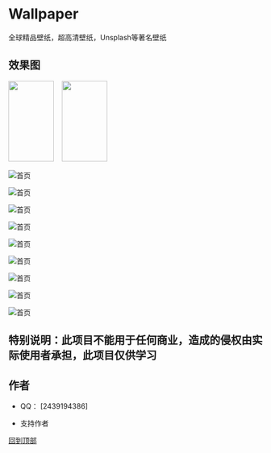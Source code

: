 # Wallpaper
全球精品壁纸，超高清壁纸，Unsplash等著名壁纸

## 效果图

<img src="https://is1-ssl.mzstatic.com/image/thumb/PurpleSource126/v4/ad/e2/b7/ade2b717-0370-681e-5184-d5f0c8c59988/34a30eac-5081-4205-86a3-837010894e4e_Simulator_Screen_Shot_-_iPhone_14_Pro_Max_-_2023-09-26_at_16.56.22.png/1290x2796bb.png" width="90" height="160">
&nbsp&nbsp
<img src="https://is1-ssl.mzstatic.com/image/thumb/PurpleSource126/v4/79/d5/44/79d54432-fc51-6296-6000-b69add38f9aa/ac29795c-ad39-49c4-95e1-6f340c3c6d26_Simulator_Screenshot_-_iPhone_15_Pro_Max_-_2023-09-28_at_14.20.48.png/1290x2796bb.png" width="90" height="160">

![首页](https://is1-ssl.mzstatic.com/image/thumb/PurpleSource126/v4/ad/e2/b7/ade2b717-0370-681e-5184-d5f0c8c59988/34a30eac-5081-4205-86a3-837010894e4e_Simulator_Screen_Shot_-_iPhone_14_Pro_Max_-_2023-09-26_at_16.56.22.png/1290x2796bb.png)

![首页](https://is1-ssl.mzstatic.com/image/thumb/PurpleSource126/v4/79/d5/44/79d54432-fc51-6296-6000-b69add38f9aa/ac29795c-ad39-49c4-95e1-6f340c3c6d26_Simulator_Screenshot_-_iPhone_15_Pro_Max_-_2023-09-28_at_14.20.48.png/1290x2796bb.png)

![首页](https://is1-ssl.mzstatic.com/image/thumb/PurpleSource116/v4/6e/7d/f0/6e7df0d4-d8d9-3d6a-30c0-13f7d71a80c7/340829b3-6b68-49d4-bb18-d84dc46526b2_Simulator_Screen_Shot_-_iPhone_14_Pro_Max_-_2023-09-22_at_16.12.03.png/1290x2796bb.png)

![首页](https://is1-ssl.mzstatic.com/image/thumb/PurpleSource126/v4/75/ef/a5/75efa5c6-349e-1fa4-bd3a-f56eb4aa1857/954b3cc0-e252-49f2-82a8-957412a971de_Simulator_Screen_Shot_-_iPhone_14_Pro_Max_-_2023-09-22_at_16.12.15.png/1290x2796bb.png)

![首页](https://is1-ssl.mzstatic.com/image/thumb/PurpleSource116/v4/13/2f/fd/132ffd30-2d84-76ad-3898-4437530cce01/43f1d696-a2b3-42f0-9de6-ee56c40a53f0_Simulator_Screen_Shot_-_iPhone_14_Pro_Max_-_2023-09-22_at_16.12.44.png/1290x2796bb.png)

![首页](https://is1-ssl.mzstatic.com/image/thumb/PurpleSource126/v4/ee/2a/c7/ee2ac79c-19e8-4277-c6e6-971c8cd2f311/af0d7caf-19c4-4a5b-96d7-c01dc48ec54e_Simulator_Screen_Shot_-_iPhone_14_Pro_Max_-_2023-09-22_at_16.13.04.png/1290x2796bb.png)

![首页](https://is1-ssl.mzstatic.com/image/thumb/PurpleSource126/v4/a9/ad/97/a9ad9794-0faf-1f8b-9dfd-dc54d8940eda/b3a58779-f24c-46d7-abe8-a6963d196e34_Simulator_Screen_Shot_-_iPhone_14_Pro_Max_-_2023-09-26_at_16.56.33.png/1290x2796bb.png)

![首页](https://is1-ssl.mzstatic.com/image/thumb/PurpleSource126/v4/2a/33/9b/2a339bd3-e1f1-67a2-47a7-f12875fce739/8d87e283-26b9-48fd-acd8-b93d2c107998_Simulator_Screenshot_-_iPhone_15_Pro_Max_-_2023-09-28_at_14.20.29.png/1290x2796bb.png)

![首页](https://is1-ssl.mzstatic.com/image/thumb/PurpleSource126/v4/02/37/c8/0237c837-8ed1-7987-3098-96136c444200/2157dec9-4243-4ce3-bcdf-e3920dc25334_Simulator_Screenshot_-_iPhone_15_Pro_Max_-_2023-09-28_at_13.14.14.png/1290x2796bb.png)

## 特别说明：此项目不能用于任何商业，造成的侵权由实际使用者承担，此项目仅供学习

## 作者

- QQ： [2439194386]

- 支持作者

[回到顶部](#readme)
